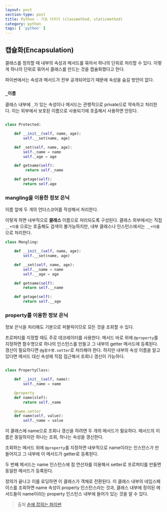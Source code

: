 ```yaml
---
layout: post
section-type: post
title: Python - 기초 다지기 (classmethod, staticmethod)
category: python
tags: [ 'python' ]
---
```


## 캡슐화(Encapsulation)

클래스를 정의할 때 내부의 속성과 메서드를 묶어서 하나의 단위로 처리할 수 있다. 이렇게 하나의 단위로 묶어서 클래스를 만드는 것을 캡슐화했다고 한다.

파이썬에서는 속성과 메서드가 전부 공개되어있기 때문에 속성을 숨길 방안이 없다.

### `_이름`

 클래스 내부에 `_`가 있는 속성이나 메서드는 관행적으로 private으로 약속하고 처리한다. 이는 외부에서 보호된 이름으로 사용되기에 호출해서 사용하면 안된다.

```python

class Protected:

    def __init__(self, name, age):
        self.__set(name, age)

    def _set(self, name, age):
        self._name = name
        self._age = age

    def getname(self):
         return self._name

    def getage(self):
        return self.age
```

### mangling을 이용한 정보 은닉

이름 앞에 두 개의 언더스코어를 작성해서 처리한다.

이렇게 하면 내부적으로 __클래스__ 이름으로 처리되도록 구성된다.
클래스 외부에서는 직접 `__+이름` 으로는 호출해도 검색이 불가능하지만, 내부 클래스나 인스턴스에서는 `__+이름` 으로 처리한다.


```python
class Mangling:

    def __init__(self, name, age):
        self.__set(name, age)

    def __set(self, name, age):
        self.__name = name
        self.__age = age

    def getname(self):
        return self.__name

    def getage(self):
        return self.__age
```

### property를 이용한 정보 은닉

정보 은닉을 처리해도 기본으로 퍼블릭이므로 모든 것을 조회할 수 있다.

프로퍼티를 지정할 때도 주로 데코레이터를 사용한다. 메서드 바로 위에 `@property`를 지정하면 함수명으로 하나의 인스턴스를 만들고 그 내부의 getter 메서드에 등록된다. 갱신이 필요하다면 `@g함수명.setter`로 처리해야 한다. 하지만 내부의 속성 이름을 알고 있다면 메서드 대신 속성에 직접 접근해서 조회나 갱신이 가능하다.

```python

class PropertyClass:

    def __init__(self, name):
        self._name = name

    @property
    def name(slef):
        return self._name

    @name.setter
    def name(self, value):
        self._name = value
```

이 클래스에 name으로 조회나 갱신을 하려면 두 개의 메서드가 필요하다. 메서드의 이름은 동일하지만 하나는 조회, 하나는 속성을 갱신한다.

조회하는 메서드 위에 `@property`를 지정하면 내부적으로 name이라는 인스턴스가 만들어지고 그 내부에 이 메서드가 getter로 등록된다.

두 번째 메서드는 name 인스턴스에 점 연산자를 이용해서 setter로 프로퍼티를 만들면 동일한 메서드가 등록된다.

정의가 끝나고 이를 로딩하면 이 클래스가 객체로 전환된다. 이 클래스 내부의 네임스페이스를 조회하면 name 속성이 property 인스턴스라는 것과, 클래스 내부에 정의된 메서드들이 name이라는 property 인스턴스 내부에 들어가 있는 것을 알 수 있다.

> 출처 [손에 잡히는 파이썬](https://book.naver.com/bookdb/book_detail.nhn?bid=13454524)
